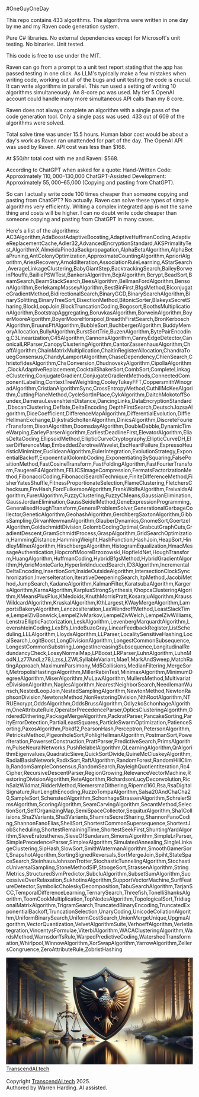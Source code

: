 #OneGuyOneDay

This repo contains 433 algorithms. The algorithms were written in one day by me and my Raven code generation system.

Pure C# libraries. No external dependencies except for Microsoft's unit testing. No binaries. Unit tested.

This code is free to use under the MIT.

Raven can go from a prompt to a unit test report stating that the app has passed testing in one click. As LLM's typically make a few mistakes when writing code, working out all of the bugs and unit testing the code is crucial. It can write algorithms in parallel. This run used a setting of writing 10 algorithms simultaneously. An 8-core pc was used. My tier 5 OpenAI account could handle many more simultaneous API calls than my 8 core.

Raven does not always complete an algorithm with a single pass of the code generation tool. Only a single pass was used. 433 out of 609 of the algorithms were solved.

Total solve time was under 15.5 hours. Human labor cost would be about a day's work as Raven ran unattended for part of the day. The OpenAI API was used by Raven. API cost was less than $168.

At $50/hr total cost with me and Raven: $568.

According to ChatGPT when asked for a quote:
Hand-Written Code: Approximately $110,000–$130,000
ChatGPT-Assisted Development: Approximately $55,000–$65,000 (Copying and pasting from ChatGPT).

So can I actually write code 100 times cheaper than someone copying and pasting from ChatGPT? No actually. Raven can solve these types of simple algorithms very efficiently. Writing a complex integrated app is not the same thing and costs will be higher. I can no doubt write code cheaper than someone copying and pasting from ChatGPT in many cases.

Here's a list of the algorithms:
AC3Algorithm,AdaBoostAdaptiveBoosting,AdaptiveHuffmanCoding,AdaptiveReplacementCache,Adler32,AdvancedEncryptionStandard,AKSPrimalityTest,AlgorithmX,AlmeidaPinedaBackpropagation,AlphaBetaAlgorithm,AlphaBetaPruning,AntColonyOptimization,ApproximateCountingAlgorithm,AprioriAlgorithm,AriesRecovery,ArnoldiIteration,AssociationRuleLearning,AStarSearch,AverageLinkageClustering,BabyGiantStep,BacktrackingSearch,BaileyBorweinPlouffe,BailliePSWTest,BankersAlgorithm,BcjrAlgorithm,Bcrypt,BeadSort,BeamSearch,BeamStackSearch,BeesAlgorithm,BellmanFordAlgorithm,BensonAlgorithm,BerlekampMasseyAlgorithm,BestBinFirst,BfgsMethod,BiconjugateGradientMethod,BidirectionalSearch,BinaryGCD,BinarySearchAlgorithm,BinarySplitting,BinaryTreeSort,BisectionMethod,BitonicSorter,BlakeysSecretSharing,BlockLoopJoin,BlockTruncationCoding,Bogosort,BoothsMultiplicationAlgorithm,BootstrapAggregating,BoruvkasAlgorithm,BorweinAlgorithm,BoyerMooreAlgorithm,BoyerMooreHorspool,BreadthFirstSearch,BronKerboschAlgorithm,BruunsFftAlgorithm,BubbleSort,BuchbergerAlgorithm,BuddyMemoryAllocation,BullyAlgorithm,BurstSortTrie,BuzenAlgorithm,BytePairEncoding,C3Linearization,C45Algorithm,CannonsAlgorithm,CannyEdgeDetector,CanonicalLRParser,CanopyClusteringAlgorithm,CantorZassenhausAlgorithm,ChaffAlgorithm,ChainMatrixMultiplication,ChaitinRegisterAllocation,ChandraTouegConsensus,ChandyLamportAlgorithm,ChaseDependency,ChienSearch,ChristofidesAlgorithm,ChsConversion,ChudnovskyAlgorithm,CipollaAlgorithm,ClockAdaptiveReplacement,CocktailShakerSort,CombSort,CompleteLinkageClustering,ConjugateGradient,ConjugateGradientMethods,ConnectedComponentLabeling,ContextTreeWeighting,CooleyTukeyFFT,CoppersmithWinogradAlgorithm,CristianAlgorithmSync,CrossEntropyMethod,CuthillMcKeeAlgorithm,CuttingPlaneMethod,CycleSortInPlace,CykAlgorithm,DaitchMokotoffSoundex,DamerauLevenshteinDistance,DancingLinks,DataEncryptionStandard,DbscanClustering,Deflate,DeltaEncoding,DepthFirstSearch,DeutschJozsaAlgorithm,DiceCoefficient,DifferenceMapAlgorithm,DifferentialEvolution,DiffieHellmanExchange,DijkstraScholtenAlgorithm,DinicsAlgorithm,DiscreteFourierTransform,DixonAlgorithm,DoomsdayAlgorithm,DoubleDabble,DynamicTimeWarping,EarleyParserAlgorithm,EarliestDeadlineFirst,ElevatorAlgorithm,EliasDeltaCoding,EllipsoidMethod,EllipticCurveCryptography,EllipticCurveDH,ElserDifferenceMap,EmbeddedZerotreeWavelet,EscHeartFailure,EspressoHeuristicMinimizer,EuclideanAlgorithm,EulerIntegration,EvolutionStrategy,ExponentialBackoff,ExponentialGolombCoding,ExponentiatingBySquaring,FalsePositionMethod,FastCosineTransform,FastFoldingAlgorithm,FastFourierTransform,FaugereF4Algorithm,FELICSImageCompression,FermatsFactorizationMethod,FibonacciCoding,FibonacciSearchTechnique,FiniteDifferenceMethod,FisherYatesShuffle,FitnessProportionateSelection,FlameClustering,FletchersChecksum,FnvHash,FordFulkersonAlgorithm,FrankWolfeAlgorithm,FreivaldsAlgorithm,FurerAlgorithm,FuzzyClustering,FuzzyCMeans,GaussianElimination,GaussJordanElimination,GaussSeidelMethod,GeneExpressionProgramming,GeneralisedHoughTransform,GeneralProblemSolver,GenerationalGarbageCollector,GeneticAlgorithm,GeohashAlgorithm,GerchbergSaxtonAlgorithm,GibbsSampling,GirvanNewmanAlgorithm,GlauberDynamics,GnomeSort,GoertzelAlgorithm,GoldschmidtDivision,GolombCodingOptimal,GrabcutGraphCuts,GradientDescent,GramSchmidtProcess,GraspAlgorithm,GridSearchOptimization,HammingDistance,HammingWeight,HashFunction,HashJoin,HeapSort,HindleyMilnerAlgorithm,HirschbergsAlgorithm,HistogramEqualization,HmacMessageAuthentication,HopcroftMooreBrzozowski,HopfieldNet,HoughTransform,HuangAlgorithm,HuffmanCoding,HybridBfgsMethod,HybridGradientAlgorithm,HybridMonteCarlo,HyperlinkInducedSearch,ID3Algorithm,IncrementalDeltaEncoding,InsertionSort,InsideOutsideAlgorithm,IntersectionClockSynchronization,InverseIteration,IterativeDeepeningSearch,ItpMethod,JacobiMethod,JumpSearch,KadaneAlgorithm,KalmanFilter,KaratsubaAlgorithm,KargersAlgorithm,KarnsAlgorithm,KarplusStrongSynthesis,KhopcaClusteringAlgorithm,KMeansPlusPlus,KMedoids,KnuthMorrisPratt,KosarajuAlgorithm,KraussWildcardAlgorithm,KruskalAlgorithm,KthLargest,KWayMergeAlgorithm,LamportsBakeryAlgorithm,LanczosIteration,LaxWendroffMethod,LeastSlackTime,LempelZivBonwick,LempelZivMarkov,LempelZivWelch,LempelZivWilliams,LenstraEllipticFactorization,LeskAlgorithm,LevenbergMarquardtAlgorithm,LevenshteinCoding,LexBfs,LindeBuzoGray,LinearFeedbackRegister,ListScheduling,LLLAlgorithm,LloydsAlgorithm,LLParser,LocalitySensitiveHashing,LocalSearch,LogitBoost,LongDivisionAlgorithm,LongestCommonSubsequence,LongestCommonSubstring,LongestIncreasingSubsequence,LongitudinalRedundancyCheck,LossyNormalMap,LPBoost,LRParser,LuhnAlgorithm,LuhnModN,Lz77AndLz78,Lzss,LZWLSyllableVariant,Mae1,MarkAndSweep,MatchRatingApproach,MaximumParsimony,Md5Collisions,MedianFiltering,MergeSort,MetropolisHastingsAlgorithm,MillerRabinTest,MinimaxAlgorithm,MinimumDegreeAlgorithm,MiserAlgorithm,MuLawAlgorithm,MullersMethod,MultivariateDivisionAlgorithm,NaglesAlgorithm,NearestNeighborSearch,NeedlemanWunsch,NestedLoopJoin,NestedSamplingAlgorithm,NewtonMethod,NewtonRaphsonDivision,NewtonsMethod,NonRestoringDivision,NthRootAlgorithm,NTRUEncrypt,OddsAlgorithm,OddsBrussAlgorithm,OdlyzkoSchonhageAlgorithm,OneAttributeRule,OperatorPrecedenceParser,OpticsClusteringAlgorithm,OrderedDithering,PackageMergeAlgorithm,PackratParser,PancakeSorting,ParityErrorDetection,PartialLeastSquares,ParticleSwarmOptimization,PatienceSorting,PaxosAlgorithm,Pbkdf2,PearsonHash,Perceptron,PetersonAlgorithm,PetricksMethod,PigeonholeSort,PohligHellmanAlgorithm,PostmanSort,PowerIteration,PowersetConstruction,PrattParser,PredictiveSearch,PrimsAlgorithm,PulseNeuralNetworks,PushRelabelAlgorithm,QLearningAlgorithm,QrAlgorithmEigenvalues,QuadraticSieve,QuickSortDivide,QuineMcCluskeyAlgorithm,RadialBasisNetwork,RadixSort,RaftAlgorithm,RandomForest,RandomHillClimb,RandomSampleConsensus,RandomSearch,RayleighQuotientIteration,Rc4Cipher,RecursiveDescentParser,RegionGrowing,RelevanceVectorMachine,RestoringDivisionAlgorithm,ReteAlgorithm,RichardsonLucyDeconvolution,RichSalzWildmat,RidderMethod,RiemersmaDithering,Ripemd160,Rsa,RsaDigitalSignature,RunLengthEncoding,RuzzoTompaAlgorithm,Salsa20AndChaCha20,SampleSort,SchenstedAlgorithm,SchonhageStrassenAlgorithm,SchreierSimsAlgorithm,ScoringAlgorithm,SeamCarvingAlgorithm,SecantMethod,SelectionSort,SelfOrganizingMap,SemiSpaceCollector,SequiturAlgorithm,Sha1Collisions,Sha2Variants,Sha3Variants,ShamirsSecretSharing,ShannonFanoCoding,ShannonFanoElias,ShellSort,ShortestCommonSupersequence,ShortestJobScheduling,ShortestRemainingTime,ShortestSeekFirst,ShuntingYardAlgorithm,SieveEratosthenes,SieveOfSundaram,SimonsAlgorithm,SimpleLrParser,SimplePrecedenceParser,SimplexAlgorithm,SimulatedAnnealing,SingleLinkageClustering,SipHash,SlowSort,SmithWatermanAlgorithm,SmoothGamerSort,SnapshotAlgorithm,SortingSignedReversals,SortMergeJoin,Spiht,StateSpaceSearch,SteinhausJohnsonTrotter,StochasticTunnelingAlgorithm,StochasticUniversalSampling,StoneMethodSIP,StoogeSort,StrassenAlgorithm,StringMetrics,StructuredSvmPredictor,SubcluAlgorithm,SubsetSumAlgorithm,SuccessiveOverRelaxation,SukhotinsAlgorithm,SupportVectorMachine,SurfFeatureDetector,SymbolicCholeskyDecomposition,TabuSearchAlgorithm,TarjanSCC,TemporalDifferenceLearning,TernarySearch,Threefish,TonelliShanksAlgorithm,ToomCookMultiplication,TopNodesAlgorithm,TopologicalSort,TridiagonalMatrixAlgorithm,TrigramSearch,TruncatedBinaryEncoding,TruncatedExponentialBackoff,TruncationSelection,UnaryCoding,UnicodeCollationAlgorithm,UniformBinarySearch,UniformCostSearch,UnionMergeUnique,UpgmaAlgorithm,VectorQuantization,VelvetAlgorithmSuite,VerhoeffAlgorithm,VerletIntegration,VincentysFormulae,ViterbiAlgorithm,WACAClusteringAlgorithm,WardsMethod,WarnsdorffsRule,WarpedPredictiveCoding,WatershedTransformation,Whirlpool,WinnowAlgorithm,XorSwapAlgorithm,YarrowAlgorithm,ZellersCongruence,ZeroAttributeRule,ZobristHashing

![AI Image](aiimage.jpg)
[TranscendAI.tech](https://TranscendAI.tech)<br>
<br>
Copyright [TranscendAI.tech](https://TranscendAI.tech) 2025.</br>
Authored by Warren Harding. AI assisted.</br>

